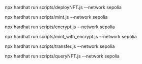 npx hardhat run scripts/deployNFT.js --network sepolia

npx hardhat run scripts/mint.js --network sepolia

npx hardhat run scripts/encrypt.js --network sepolia

npx hardhat run scripts/mint_with_encrypt.js --network sepolia

npx hardhat run scripts/transfer.js --network sepolia

npx hardhat run scripts/queryNFT.js --network sepolia